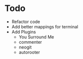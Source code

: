 # Todo
- Refactor code
- Add better mappings for terminal
- Add Plugins
  - You Surround Me
  - commenter
  - neogit
  - autorooter
